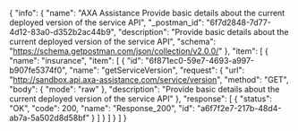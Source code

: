 {
  "info": {
    "name": "AXA Assistance Provide basic details about the current deployed version of the service API",
    "_postman_id": "6f7d2848-7d77-4d12-83a0-d352b2ac44b9",
    "description": "Provide basic details about the current deployed version of the service API",
    "schema": "https://schema.getpostman.com/json/collection/v2.0.0/"
  },
  "item": [
    {
      "name": "insurance",
      "item": [
        {
          "id": "6f871ec0-59e7-4693-a997-b907fe5374f0",
          "name": "getServiceVersion",
          "request": {
            "url": "http://sandbox.api.axa-assistance.com/service/version",
            "method": "GET",
            "body": {
              "mode": "raw"
            },
            "description": "Provide basic details about the current deployed version of the service API"
          },
          "response": [
            {
              "status": "OK",
              "code": 200,
              "name": "Response_200",
              "id": "a6f7f2e7-217b-48d4-ab7a-5a502d8d58bf"
            }
          ]
        }
      ]
    }
  ]
}